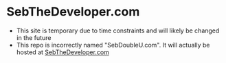 # SebTheDeveloper.com

- This site is temporary due to time constraints and will likely be changed in the future
- This repo is incorrectly named "SebDoubleU.com". It will actually be hosted at [SebTheDeveloper.com](https://www.sebthedeveloper.com)

